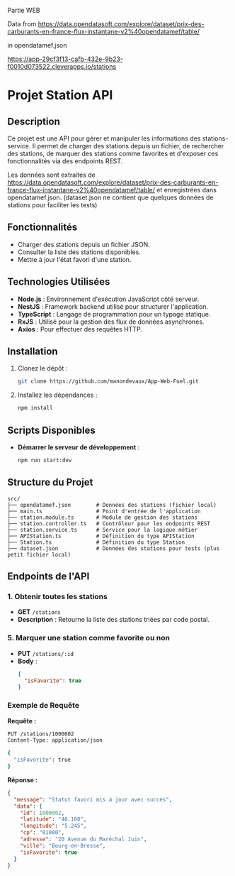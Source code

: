 Partie WEB

Data from https://data.opendatasoft.com/explore/dataset/prix-des-carburants-en-france-flux-instantane-v2%40opendatamef/table/ 

in opendatamef.json

https://app-29cf3f13-cafb-432e-9b23-f0010d073522.cleverapps.io/stations 

# Projet Station API

## Description
Ce projet est une API pour gérer et manipuler les informations des stations-service. Il permet de charger des stations depuis un fichier, de rechercher des stations, de marquer des stations comme favorites et d'exposer ces fonctionnalités via des endpoints REST.

Les données sont extraites de https://data.opendatasoft.com/explore/dataset/prix-des-carburants-en-france-flux-instantane-v2%40opendatamef/table/ et enregistrées dans opendatamef.json. (dataset.json ne contient que quelques données de stations pour faciliter les tests)

## Fonctionnalités

- Charger des stations depuis un fichier JSON.
- Consulter la liste des stations disponibles.
- Mettre à jour l'état favori d'une station.

## Technologies Utilisées

- **Node.js** : Environnement d'exécution JavaScript côté serveur.
- **NestJS** : Framework backend utilisé pour structurer l'application.
- **TypeScript** : Langage de programmation pour un typage statique.
- **RxJS** : Utilisé pour la gestion des flux de données asynchrones.
- **Axios** : Pour effectuer des requêtes HTTP.

## Installation

1. Clonez le dépôt :
   ```bash
   git clone https://github.com/manondevaux/App-Web-Fuel.git
   ```

2. Installez les dépendances :
   ```bash
   npm install
   ```

## Scripts Disponibles

- **Démarrer le serveur de développement** :
  ```bash
  npm run start:dev
  ```

## Structure du Projet

```
src/
├── opendatamef.json        # Données des stations (fichier local)
├── main.ts                 # Point d'entrée de l'application
├── station.module.ts       # Module de gestion des stations
├── station.controller.ts   # Contrôleur pour les endpoints REST
├── station.service.ts      # Service pour la logique métier
├── APIStation.ts           # Définition du type APIStation
├── Station.ts              # Définition du type Station
├── dataset.json            # Données des stations pour tests (plus petit fichier local)
```

## Endpoints de l'API

### 1. Obtenir toutes les stations
- **GET** `/stations`
- **Description** : Retourne la liste des stations triées par code postal.

### 5. Marquer une station comme favorite ou non
- **PUT** `/stations/:id`
- **Body** :
  ```json
  {
    "isFavorite": true
  }
  ```

### Exemple de Requête

**Requête :**
```bash
PUT /stations/1000002
Content-Type: application/json

{
  "isFavorite": true
}
```

**Réponse :**
```json
{
  "message": "Statut favori mis à jour avec succès",
  "data": {
    "id": 1000002,
    "latitude": "46.188",
    "longitude": "5.245",
    "cp": "01000",
    "adresse": "20 Avenue du Maréchal Juin",
    "ville": "Bourg-en-Bresse",
    "isFavorite": true
  }
}
```